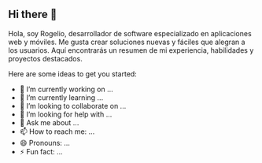 ## Hi there 👋

Hola, soy Rogelio, desarrollador de software especializado en aplicaciones web y móviles. Me gusta crear soluciones nuevas y fáciles que alegran a los usuarios. Aquí encontrarás un resumen de mi experiencia, habilidades y proyectos destacados.

Here are some ideas to get you started:

- 🔭 I’m currently working on ...
- 🌱 I’m currently learning ...
- 👯 I’m looking to collaborate on ...
- 🤔 I’m looking for help with ...
- 💬 Ask me about ...
- 📫 How to reach me: ...
- 😄 Pronouns: ...
- ⚡ Fun fact: ...

